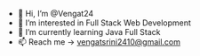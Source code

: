 - 👋 Hi, I’m @Vengat24
- 👀 I’m interested in Full Stack Web Development
- 🌱 I’m currently learning Java Full Stack
- 📫 Reach me -> vengatsrini2410@gmail.com

<!---
Vengat24/Vengat24 is a ✨ special ✨ repository because its `README.md` (this file) appears on your GitHub profile.
You can click the Preview link to take a look at your changes.
--->
